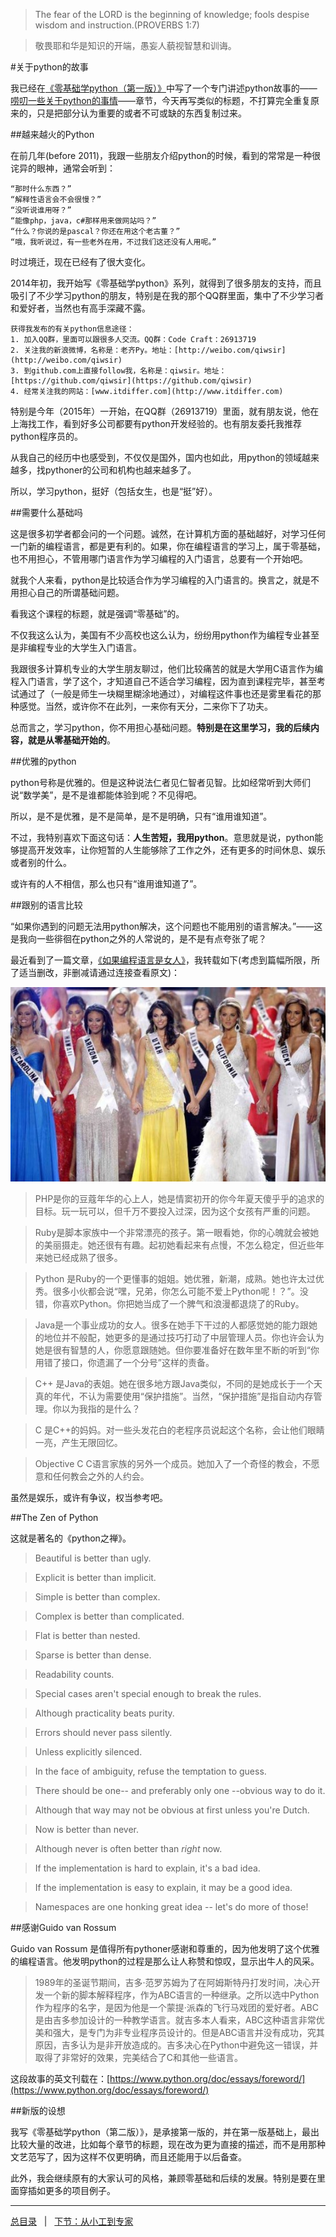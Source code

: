 > The fear of the LORD is the beginning of knowledge; fools despise wisdom and instruction.(PROVERBS 1:7)

>敬畏耶和华是知识的开端，愚妄人藐视智慧和训诲。

#关于python的故事

我已经在[《零基础学python（第一版）》](https://github.com/qiwsir/ITArticles/blob/master/BasicPython/index.md)中写了一个专门讲述python故事的——[唠叨一些关于python的事情](https://github.com/qiwsir/ITArticles/blob/master/BasicPython/001.md)——章节，今天再写类似的标题，不打算完全重复原来的，只是把部分认为重要的或者不可或缺的东西复制过来。

##越来越火的Python

在前几年(before 2011)，我跟一些朋友介绍python的时候，看到的常常是一种很诧异的眼神，通常会听到：

    “那时什么东西？”
	“解释性语言会不会很慢？”
	“没听说谁用呀？”
	“能像php，java，c#那样用来做网站吗？”
	“什么？你说的是pascal？你还在用这个老古董？”
	“哦，我听说过，有一些老外在用，不过我们这还没有人用呢。”
	
时过境迁，现在已经有了很大变化。

2014年初，我开始写《零基础学python》系列，就得到了很多朋友的支持，而且吸引了不少学习python的朋友，特别是在我的那个QQ群里面，集中了不少学习者和爱好者，当然也有高手深藏不露。

	获得我发布的有关python信息途径：
	1. 加入QQ群，里面可以跟很多人交流。QQ群：Code Craft：26913719
	2. 关注我的新浪微博，名称是：老齐Py。地址：[http://weibo.com/qiwsir](http://weibo.com/qiwsir)
	3. 到github.com上直接follow我，名称是：qiwsir。地址：[https://github.com/qiwsir](https://github.com/qiwsir)
	4. 经常关注我的网站：[www.itdiffer.com](http://www.itdiffer.com)
	
特别是今年（2015年）一开始，在QQ群（26913719）里面，就有朋友说，他在上海找工作，看到好多公司都要有python开发经验的。也有朋友委托我推荐python程序员的。

从我自己的经历中也感受到，不仅仅是国外，国内也如此，用python的领域越来越多，找pythoner的公司和机构也越来越多了。

所以，学习python，挺好（包括女生，也是“挺”好）。

##需要什么基础吗

这是很多初学者都会问的一个问题。诚然，在计算机方面的基础越好，对学习任何一门新的编程语言，都是更有利的。如果，你在编程语言的学习上，属于零基础，也不用担心，不管用哪门语言作为学习编程的入门语言，总要有一个开始吧。

就我个人来看，python是比较适合作为学习编程的入门语言的。换言之，就是不用担心自己的所谓基础问题。

看我这个课程的标题，就是强调“零基础”的。

不仅我这么认为，美国有不少高校也这么认为，纷纷用python作为编程专业甚至是非编程专业的大学生入门语言。

我跟很多计算机专业的大学生朋友聊过，他们比较痛苦的就是大学用C语言作为编程入门语言，学了这个，才知道自己不适合学习编程，因为直到课程完毕，甚至考试通过了（一般是师生一块糊里糊涂地通过），对编程这件事也还是雾里看花的那种感觉。当然，或许你不在此列，一来你有天分，二来你下了功夫。

总而言之，学习python，你不用担心基础问题。**特别是在这里学习，我的后续内容，就是从零基础开始的**。

##优雅的python

python号称是优雅的。但是这种说法仁者见仁智者见智。比如经常听到大师们说“数学美”，是不是谁都能体验到呢？不见得吧。

所以，是不是优雅，是不是简单，是不是明确，只有“谁用谁知道”。

不过，我特别喜欢下面这句话：**人生苦短，我用python**。意思就是说，python能够提高开发效率，让你短暂的人生能够除了工作之外，还有更多的时间休息、娱乐或者别的什么。

或许有的人不相信，那么也只有“谁用谁知道了”。

##跟别的语言比较

“如果你遇到的问题无法用python解决，这个问题也不能用别的语言解决。”——这是我向一些徘徊在python之外的人常说的，是不是有点夸张了呢？

最近看到了一篇文章，[《如果编程语言是女人》](http://www.vaikan.com/if-programming-languages-are-woman/)，我转载如下(考虑到篇幅所限，所了适当删改，非删减请通过连接查看原文)：

![](./0images/01.jpg)

>PHP是你的豆蔻年华的心上人，她是情窦初开的你今年夏天傻乎乎的追求的目标。玩一玩可以，但千万不要投入过深，因为这个女孩有严重的问题。

>Ruby是脚本家族中一个非常漂亮的孩子。第一眼看她，你的心魄就会被她的美丽摄走。她还很有有趣。起初她看起来有点慢，不怎么稳定，但近些年来她已经成熟了很多。

>Python 是Ruby的一个更懂事的姐姐。她优雅，新潮，成熟。她也许太过优秀。很多小伙都会说“嘿，兄弟，你怎么可能不爱上Python呢！？”。没错，你喜欢Python。你把她当成了一个脾气和浪漫都退烧了的Ruby。

>Java是一个事业成功的女人。很多在她手下干过的人都感觉她的能力跟她的地位并不般配，她更多的是通过技巧打动了中层管理人员。你也许会认为她是很有智慧的人，你愿意跟随她。但你要准备好在数年里不断的听到“你用错了接口，你遗漏了一个分号”这样的责备。

>C++ 是Java的表姐。她在很多地方跟Java类似，不同的是她成长于一个天真的年代，不认为需要使用“保护措施”。当然，“保护措施”是指自动内存管理。你以为我指的是什么？

>C 是C++的妈妈。对一些头发花白的老程序员说起这个名称，会让他们眼睛一亮，产生无限回忆。

>Objective C C语言家族的另外一个成员。她加入了一个奇怪的教会，不愿意和任何教会之外的人约会。

虽然是娱乐，或许有争议，权当参考吧。

##The Zen of Python

这就是著名的《python之禅》。

>Beautiful is better than ugly.

>Explicit is better than implicit.

>Simple is better than complex.

>Complex is better than complicated.

>Flat is better than nested.

>Sparse is better than dense.

>Readability counts.

>Special cases aren't special enough to break the rules.

>Although practicality beats purity.

>Errors should never pass silently.

>Unless explicitly silenced.

>In the face of ambiguity, refuse the temptation to guess.

>There should be one-- and preferably only one --obvious way to do it.

>Although that way may not be obvious at first unless you're Dutch.

>Now is better than never.

>Although never is often better than *right* now.

>If the implementation is hard to explain, it's a bad idea.

>If the implementation is easy to explain, it may be a good idea.

>Namespaces are one honking great idea -- let's do more of those!

##感谢Guido van Rossum

Guido van Rossum 是值得所有pythoner感谢和尊重的，因为他发明了这个优雅的编程语言。他发明python的过程是那么让人称赞和惊叹，显示出牛人的风采。

>1989年的圣诞节期间，吉多·范罗苏姆为了在阿姆斯特丹打发时间，决心开发一个新的脚本解释程序，作为ABC语言的一种继承。之所以选中Python作为程序的名字，是因为他是一个蒙提·派森的飞行马戏团的爱好者。ABC是由吉多参加设计的一种教学语言。就吉多本人看来，ABC这种语言非常优美和强大，是专门为非专业程序员设计的。但是ABC语言并没有成功，究其原因，吉多认为是非开放造成的。吉多决心在Python中避免这一错误，并取得了非常好的效果，完美结合了C和其他一些语言。

这段故事的英文刊载在：[https://www.python.org/doc/essays/foreword/](https://www.python.org/doc/essays/foreword/)

##新版的设想

我写《零基础学python（第二版）》，是承接第一版的，并在第一版基础上，最出比较大量的改进，比如每个章节的标题，现在改为更为直接的描述，而不是用那种文艺范写了，因为这样不仅更明确，而且还能用于以后备查。

此外，我会继续原有的大家认可的风格，兼顾零基础和后续的发展。特别是要在里面穿插如更多的项目例子。

-------

[总目录](./index.md)&nbsp;&nbsp;&nbsp;|&nbsp;&nbsp;&nbsp;[下节：从小工到专家](./02.md)
